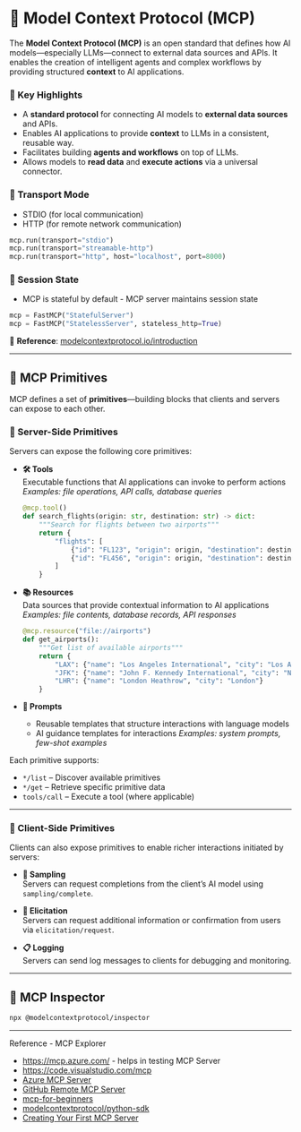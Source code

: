 # 🧠 Model **Context** Protocol (MCP)

The **Model Context Protocol (MCP)** is an open standard that defines how AI models—especially LLMs—connect to external data sources and APIs. It enables the creation of intelligent agents and complex workflows by providing structured **context** to AI applications.

### 🔗 Key Highlights
- A **standard protocol** for connecting AI models to **external data sources** and APIs.
- Enables AI applications to provide **context** to LLMs in a consistent, reusable way.
- Facilitates building **agents and workflows** on top of LLMs.
- Allows models to **read data** and **execute actions** via a universal connector.

### 🔗 Transport Mode
- STDIO (for local communication)
- HTTP (for remote network communication)
```python
mcp.run(transport="stdio")
mcp.run(transport="streamable-http")
mcp.run(transport="http", host="localhost", port=8000)
```

### 🔗 Session State
- MCP is stateful by default - MCP server maintains session state
```python
mcp = FastMCP("StatefulServer")
mcp = FastMCP("StatelessServer", stateless_http=True)
```
  
📖 **Reference**: [modelcontextprotocol.io/introduction](https://modelcontextprotocol.io/introduction)

---

## 🧩 MCP Primitives

MCP defines a set of **primitives**—building blocks that clients and servers can expose to each other.

### 🔧 Server-Side Primitives
Servers can expose the following core primitives:

- **🛠 Tools**  
  Executable functions that AI applications can invoke to perform actions  
  _Examples: file operations, API calls, database queries_

  ```python
  @mcp.tool()
  def search_flights(origin: str, destination: str) -> dict:
      """Search for flights between two airports"""
      return {
          "flights": [
              {"id": "FL123", "origin": origin, "destination": destination, "price": 299},
              {"id": "FL456", "origin": origin, "destination": destination, "price": 399}
          ]
      }
  ```

- **📚 Resources**  
  Data sources that provide contextual information to AI applications  
  _Examples: file contents, database records, API responses_
  ```python
  @mcp.resource("file://airports")
  def get_airports():
      """Get list of available airports"""
      return {
          "LAX": {"name": "Los Angeles International", "city": "Los Angeles"},
          "JFK": {"name": "John F. Kennedy International", "city": "New York"},
          "LHR": {"name": "London Heathrow", "city": "London"}
      }
  ```

- **📝 Prompts**  
  - Reusable templates that structure interactions with language models
  - AI guidance templates for interactions
  _Examples: system prompts, few-shot examples_

Each primitive supports:
- `*/list` – Discover available primitives
- `*/get` – Retrieve specific primitive data
- `tools/call` – Execute a tool (where applicable)

---

### 🤝 Client-Side Primitives
Clients can also expose primitives to enable richer interactions initiated by servers:

- **🎯 Sampling**  
  Servers can request completions from the client’s AI model using `sampling/complete`.

- **💬 Elicitation**  
  Servers can request additional information or confirmation from users via `elicitation/request`.

- **📋 Logging**  
  Servers can send log messages to clients for debugging and monitoring.

---

## 🧩 MCP Inspector

```bash
npx @modelcontextprotocol/inspector
```

---
Reference - MCP Explorer

- https://mcp.azure.com/ - helps in testing MCP Server
- https://code.visualstudio.com/mcp
- [Azure MCP Server](https://learn.microsoft.com/en-us/azure/developer/azure-mcp-server/tools/)
- [GitHub Remote MCP Server](https://github.com/github/github-mcp-server)
- [mcp-for-beginners](https://github.com/microsoft/mcp-for-beginners)
- [modelcontextprotocol/python-sdk](https://github.com/modelcontextprotocol/python-sdk)
- [Creating Your First MCP Server](https://www.youtube.com/watch?v=44SUYJ9fqxs)
